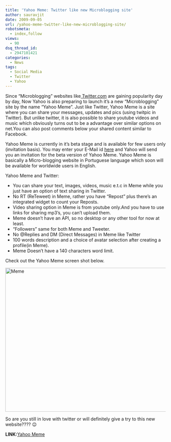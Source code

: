 ```yaml
---
title: 'Yahoo Meme: Twitter like new Microblogging site'
author: sauravjit
date: 2009-09-05
url: /yahoo-meme-twitter-like-new-microblogging-site/
robotsmeta:
  - index,follow
views:
  - 90
dsq_thread_id:
  - 2947101421
categories:
  - News
tags:
  - Social Media
  - Twitter
  - Yahoo
---
```

Since &#8220;Microblogging&#8221; websites like<a href="http://www.twitter.com/" onclick="_gaq.push(['_trackEvent', 'outbound-article', 'http://www.twitter.com/', ' Twitter.com']);" > Twitter.com</a> are gaining popularity day by day, Now Yahoo is also preparing to launch it&#8217;s a new &#8220;Microblogging&#8221; site by the name &#8220;Yahoo Meme&#8221;. Just like Twitter, Yahoo Meme is a site where you can share your messages, updates and pics (using twitpic in Twitter). But unlike twitter, it is also possible to share youtube videos and music which obviously turns out to be a advantage over similar options on net.You can also post comments below your shared content similar to Facebook.

Yahoo Meme is currently in it&#8217;s beta stage and is available for few users only (invitation basis). You may enter your E-Mail id <a href="http://meme.yahoo.com/home/" onclick="_gaq.push(['_trackEvent', 'outbound-article', 'http://meme.yahoo.com/home/', 'here']);" >here</a> and Yahoo will send you an invitation for the beta version of Yahoo Meme. Yahoo Meme is basically a Micro-blogging website in Portuguese language which soon will be available for worldwide users in English.

Yahoo Meme and Twitter:

  * You can share your text, images, videos, music e.t.c in Meme while you just have an option of text sharing in Twitter.
  * No RT (ReTeweet) in Meme, rather you have &#8220;Repost&#8221; plus there&#8217;s an integrated widget to count your Reposts.
  * Video sharing option in Meme is from youtube only.And you have to use links for sharing mp3&#8217;s, you can&#8217;t upload them.
  * Meme doesn&#8217;t have an API, so no desktop or any other tool for now at least.
  * &#8220;Followers&#8221; same for both Meme and Tweeter.
  * No @Replies and DM (Direct Messages) in Meme like Twitter
  * 100 words description and a choice of avatar selection after creating a profile(in Meme).
  * Meme Doesn&#8217;t have a 140 characters word limit.

Check out the Yahoo Meme screen shot below.

<img class="wp-image-54241" src="http://cdn.devilsworkshop.org/files/2009/09/facebook-logo-600x450.jpg" alt="Meme" width="600" height="450" />

So are you still in love with twitter or will definitely give a try to this new website???? 😉

**LINK:**<a href="http://meme.yahoo.com/home/" onclick="_gaq.push(['_trackEvent', 'outbound-article', 'http://meme.yahoo.com/home/', 'Yahoo Meme']);" target="_blank">Yahoo Meme</a>
